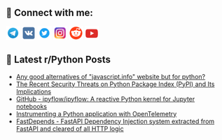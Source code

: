 ## 🔎 Connect with me:
[<img src="https://github.com/bullbesh/bullbesh/blob/main/images/Telegram.png" width="32" height="32" />](https://t.me/bullbesh)
[<img src="https://github.com/bullbesh/bullbesh/blob/main/images/VK.png" width="32" height="32" />](https://vk.com/bullbesh)
[<img src="https://github.com/bullbesh/bullbesh/blob/main/images/Twitter.png" width="32" height="32" />](https://twitter.com/bullbesh1)
[<img src="https://github.com/bullbesh/bullbesh/blob/main/images/Instagram.png" width="32" height="32" />](https://www.instagram.com/bullbesh)
[<img src="https://github.com/bullbesh/bullbesh/blob/main/images/Reddit.png" width="32" height="32" />](https://www.reddit.com/user/bullbesh)
[<img src="https://github.com/bullbesh/bullbesh/blob/main/images/YouTube.png" width="32" height="32" />](https://www.youtube.com/channel/UCtfjRs6uzgq5mfm8S06WTcg)

## 📕 Latest r/Python Posts
<!-- BLOG-POST-LIST:START -->
- [Any good alternatives of &quot;javascript.info&quot; website but for python?](https://www.reddit.com/r/Python/comments/13opfto/any_good_alternatives_of_javascriptinfo_website/)
- [The Recent Security Threats on Python Package Index &lpar;PyPI&rpar; and Its Implications](https://www.reddit.com/r/Python/comments/13oof3r/the_recent_security_threats_on_python_package/)
- [GitHub - ipyflow/ipyflow: A reactive Python kernel for Jupyter notebooks](https://www.reddit.com/r/Python/comments/13oo340/github_ipyflowipyflow_a_reactive_python_kernel/)
- [Instrumenting a Python application with OpenTelemetry](https://www.reddit.com/r/Python/comments/13oo0y6/instrumenting_a_python_application_with/)
- [FastDepends - FastAPI Dependency Injection system extracted from FastAPI and cleared of all HTTP logic](https://www.reddit.com/r/Python/comments/13onfbp/fastdepends_fastapi_dependency_injection_system/)
<!-- BLOG-POST-LIST:END -->

